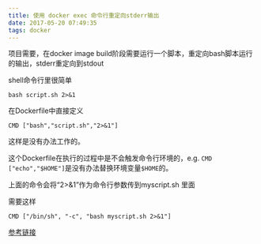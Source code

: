 ```yaml
---
title: 使用 docker exec 命令行重定向stderr输出
date: 2017-05-20 07:49:35
tags: docker
---
```


项目需要，在docker image build阶段需要运行一个脚本，重定向bash脚本运行的输出，stderr重定向到stdout

shell命令行里很简单

```
bash script.sh 2>&1
```
在Dockerfile中直接定义

```
CMD ["bash","script.sh","2>&1"]
```

这样是没有办法工作的。

<!--more-->

这个Dockerfile在执行的过程中是不会触发命令行环境的，e.g. `CMD ["echo","$HOME"]`是没有办法替换环境变量`$HOME`的。

上面的命令会将“2>&1”作为命令行参数传到myscript.sh 里面

需要这样

```
CMD ["/bin/sh", "-c", "bash myscript.sh 2>&1"]
```

[参考链接](http://http://stackoverflow.com/questions/34632959/redirecting-command-output-in-docker)

